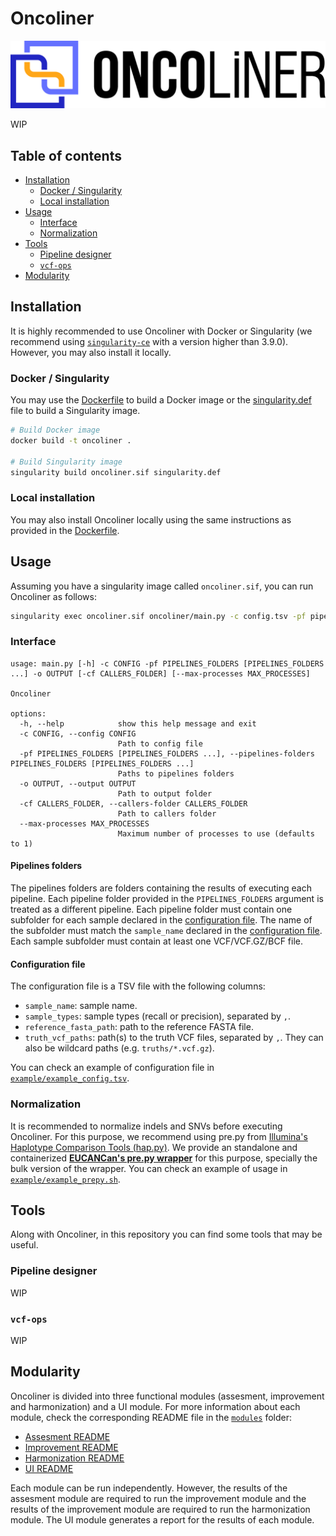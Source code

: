 # Oncoliner<!-- omit in toc -->

![Oncoliner logo](/docs/images/ONCOLINER_LOGO_COLOR.png)

WIP

## Table of contents<!-- omit in toc -->
- [Installation](#installation)
  - [Docker / Singularity](#docker--singularity)
  - [Local installation](#local-installation)
- [Usage](#usage)
  - [Interface](#interface)
  - [Normalization](#normalization)
- [Tools](#tools)
  - [Pipeline designer](#pipeline-designer)
  - [`vcf-ops`](#vcf-ops)
- [Modularity](#modularity)

## Installation

It is highly recommended to use Oncoliner with Docker or Singularity (we recommend using [`singularity-ce`](https://github.com/sylabs/singularity) with a version higher than 3.9.0). However, you may also install it locally.

### Docker / Singularity

You may use the [Dockerfile](/Dockerfile) to build a Docker image or the [singularity.def](/singularity.def) file to build a Singularity image.

```bash
# Build Docker image
docker build -t oncoliner .

# Build Singularity image
singularity build oncoliner.sif singularity.def
```

### Local installation

You may also install Oncoliner locally using the same instructions as provided in the [Dockerfile](/Dockerfile).

## Usage

Assuming you have a singularity image called `oncoliner.sif`, you can run Oncoliner as follows:

```bash
singularity exec oncoliner.sif oncoliner/main.py -c config.tsv -pf pipelines_1_folder pipelines_2_folder -o output_folder --max-processes 48
```

### Interface
```
usage: main.py [-h] -c CONFIG -pf PIPELINES_FOLDERS [PIPELINES_FOLDERS ...] -o OUTPUT [-cf CALLERS_FOLDER] [--max-processes MAX_PROCESSES]

Oncoliner

options:
  -h, --help            show this help message and exit
  -c CONFIG, --config CONFIG
                        Path to config file
  -pf PIPELINES_FOLDERS [PIPELINES_FOLDERS ...], --pipelines-folders PIPELINES_FOLDERS [PIPELINES_FOLDERS ...]
                        Paths to pipelines folders
  -o OUTPUT, --output OUTPUT
                        Path to output folder
  -cf CALLERS_FOLDER, --callers-folder CALLERS_FOLDER
                        Path to callers folder
  --max-processes MAX_PROCESSES
                        Maximum number of processes to use (defaults to 1)
```

#### Pipelines folders<!-- omit in toc -->

The pipelines folders are folders containing the results of executing each pipeline. Each pipeline folder provided in the `PIPELINES_FOLDERS` argument is treated as a different pipeline. Each pipeline folder must contain one subfolder for each sample declared in the [configuration file](#configuration-file). The name of the subfolder must match the `sample_name` declared in the [configuration file](#configuration-file). Each sample subfolder must contain at least one VCF/VCF.GZ/BCF file.

#### Configuration file<!-- omit in toc -->

The configuration file is a TSV file with the following columns:
* `sample_name`: sample name.
* `sample_types`: sample types (recall or precision), separated by `,`.
* `reference_fasta_path`: path to the reference FASTA file.
* `truth_vcf_paths`: path(s) to the truth VCF files, separated by `,`. They can also be wildcard paths (e.g. `truths/*.vcf.gz`).

You can check an example of configuration file in [`example/example_config.tsv`](/example/example_config.tsv).

### Normalization

It is recommended to normalize indels and SNVs before executing Oncoliner. For this purpose, we recommend using pre.py from [Illumina's Haplotype Comparison Tools (hap.py)](https://github.com/Illumina/hap.py). We provide an standalone and containerized **[EUCANCan's pre.py wrapper](https://github.com/EUCANCan/prepy-wrapper)** for this purpose, specially the bulk version of the wrapper. You can check an example of usage in [`example/example_prepy.sh`](/example/example_prepy.sh).

## Tools

Along with Oncoliner, in this repository you can find some tools that may be useful.

### Pipeline designer

WIP

### `vcf-ops`

WIP

## Modularity

Oncoliner is divided into three functional modules (assesment, improvement and harmonization) and a UI module. For more information about each module, check the corresponding README file in the [`modules`](/modules) folder:

* [Assesment README](/modules/oncoliner_assesment/README.md)
* [Improvement README](/modules/oncoliner_improvement/README.md)
* [Harmonization README](/modules/oncoliner_harmonization/README.md)
* [UI README](/modules/oncoliner_ui/README.md)

Each module can be run independently. However, the results of the assesment module are required to run the improvement module and the results of the improvement module are required to run the harmonization module. The UI module generates a report for the results of each module.
